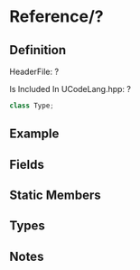 # Reference/?

## Definition
HeaderFile: ?

Is Included In UCodeLang.hpp: ?


```cpp
class Type;
```
## Example

## Fields

## Static Members

## Types 

## Notes
